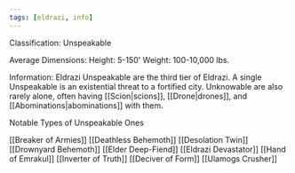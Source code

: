 ```yaml
---
tags: [eldrazi, info]
---
```

Classification: Unspeakable

Average Dimensions: 
	Height: 5-150'
	Weight: 100-10,000 lbs.

Information:
  Eldrazi Unspeakable are the third tier of Eldrazi. A single Unspeakable is an existential threat to a fortified city.  Unknowable are also rarely alone, often having [[Scion|scions]], [[Drone|drones]], and [[Abominations|abominations]] with them. 

Notable Types of Unspeakable Ones

[[Breaker of Armies]]
[[Deathless Behemoth]]
[[Desolation Twin]]
[[Drownyard Behemoth]]
[[Elder Deep-Fiend]]
[[Eldrazi Devastator]]
[[Hand of Emrakul]]
[[Inverter of Truth]]
[[Deciver of Form]]
[[Ulamogs Crusher]]
